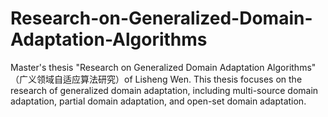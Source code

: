 # Research-on-Generalized-Domain-Adaptation-Algorithms
Master's thesis "Research on Generalized Domain Adaptation Algorithms" （广义领域自适应算法研究）of Lisheng Wen. This thesis focuses on the research of generalized domain adaptation, including multi-source domain adaptation, partial domain adaptation, and open-set domain adaptation.
